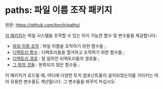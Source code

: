 <a name="paths.dok"></a>
# paths: 파일 이름 조작 패키지 #

원문: <https://github.com/torch/paths/>

[이 패키지](https://github.com/torch/paths)는 파일 시스템을 조작할 수 있는 이식 가능한 함수 및 변수들을 제공합니다:
 
  * [파일 이름 조작](filenames.md) : 파일 이름을 조작하기 위한 함수들 ;
  * [디렉토리 함수](dirfunctions.md) : 디렉토리들을 열거하고 조작하기 위한 함수들 ;
  * [디렉토리 경로](dirpaths.md) : 잘 알려진 리렉토리들의 경로들 ;
  * [그 밖의 것들](misc.md) : 분류되지 않은 함수들 ;

이 패키지가 로드될 때, 어디에 다양한 토치 컴포넌트들이 설치되었는지를 가리키는
여러 유용한 변수들도 계산됩니다.
그 변수들을 바꾸지 마십시오.
